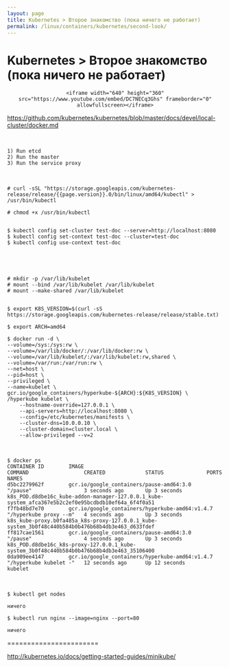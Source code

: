```yaml
---
layout: page
title: Kubernetes > Второе знакомство (пока ничего не работает)
permalink: /linux/containers/kubernetes/second-look/
---
```



# Kubernetes > Второе знакомство (пока ничего не работает)


<div align="center">

    <iframe width="640" height="360" src="https://www.youtube.com/embed/DC7NECq3Ghs" frameborder="0" allowfullscreen></iframe>

</div>


https://github.com/kubernetes/kubernetes/blob/master/docs/devel/local-cluster/docker.md


<br/>

    1) Run etcd
    2) Run the master
    3) Run the service proxy


<br/>

    # curl -sSL "https://storage.googleapis.com/kubernetes-release/release/{{page.version}}.0/bin/linux/amd64/kubectl" > /usr/bin/kubectl

    # chmod +x /usr/bin/kubectl


    $ kubectl config set-cluster test-doc --server=http://localhost:8080
    $ kubectl config set-context test-doc --cluster=test-doc
    $ kubectl config use-context test-doc





    # mkdir -p /var/lib/kubelet
    # mount --bind /var/lib/kubelet /var/lib/kubelet
    # mount --make-shared /var/lib/kubelet


    $ export K8S_VERSION=$(curl -sS https://storage.googleapis.com/kubernetes-release/release/stable.txt)

    $ export ARCH=amd64

    $ docker run -d \
    --volume=/sys:/sys:rw \
    --volume=/var/lib/docker/:/var/lib/docker:rw \
    --volume=/var/lib/kubelet/:/var/lib/kubelet:rw,shared \
    --volume=/var/run:/var/run:rw \
    --net=host \
    --pid=host \
    --privileged \
    --name=kubelet \
    gcr.io/google_containers/hyperkube-${ARCH}:${K8S_VERSION} \
    /hyperkube kubelet \
        --hostname-override=127.0.0.1 \
        --api-servers=http://localhost:8080 \
        --config=/etc/kubernetes/manifests \
        --cluster-dns=10.0.0.10 \
        --cluster-domain=cluster.local \
        --allow-privileged --v=2


<br/>

    $ docker ps
    CONTAINER ID        IMAGE                                             COMMAND                  CREATED             STATUS              PORTS               NAMES
    d5bc2279962f        gcr.io/google_containers/pause-amd64:3.0          "/pause"                 3 seconds ago       Up 3 seconds                            k8s_POD.d8dbe16c_kube-addon-manager-127.0.0.1_kube-system_afca367e5b2c2ef0e95bcdbdb10ef64a_6f4f0a51
    f7fb48bd7e70        gcr.io/google_containers/hyperkube-amd64:v1.4.7   "/hyperkube proxy --m"   4 seconds ago       Up 3 seconds                            k8s_kube-proxy.b0fa485a_k8s-proxy-127.0.0.1_kube-system_3b0f48c440b584b0b476b68b4db3e463_d633fdef
    ff817cae1561        gcr.io/google_containers/pause-amd64:3.0          "/pause"                 4 seconds ago       Up 3 seconds                            k8s_POD.d8dbe16c_k8s-proxy-127.0.0.1_kube-system_3b0f48c440b584b0b476b68b4db3e463_35106400
    0da909ee4147        gcr.io/google_containers/hyperkube-amd64:v1.4.7   "/hyperkube kubelet -"   12 seconds ago      Up 12 seconds                           kubelet


<br/>


    $ kubectl get nodes

    ничего

    $ kubectl run nginx --image=nginx --port=80

    ничего


=======================

http://kubernetes.io/docs/getting-started-guides/minikube/
